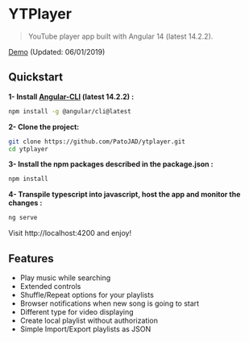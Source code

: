 # YTPlayer


> YouTube player app built with Angular 14 (latest 14.2.2).

[Demo](https://ytplayer.patojad.com.ar/) (Updated: 06/01/2019)

## Quickstart


**1- Install [Angular-CLI](https://github.com/angular/angular-cli) (latest 14.2.2) :**

```bash
npm install -g @angular/cli@latest
```

**2- Clone the project:**

```bash
git clone https://github.com/PatoJAD/ytplayer.git
cd ytplayer
```

**3- Install the npm packages described in the package.json :**

```bash
npm install
```

**4- Transpile typescript into javascript, host the app and monitor the changes :**

```bash
ng serve
```

Visit http://localhost:4200 and enjoy!


## Features
- Play music while searching
- Extended controls
- Shuffle/Repeat options for your playlists
- Browser notifications when new song is going to start
- Different type for video displaying
- Create local playlist without authorization
- Simple Import/Export playlists as JSON
